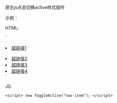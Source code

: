 原生js点击切换active样式插件

示例：

HTML:

`<li class="nav-item active"><a href="#">超链接1</a></li>
<li class="nav-item"><a href="#">超链接2</a></li>
<li class="nav-item"><a href="#">超链接3</a></li>
<li class="nav-item"><a href="#">超链接4</a></li>`

JS:

`<script>
	new ToggleActive("nav-item");
</script>`